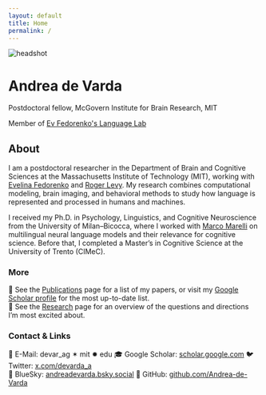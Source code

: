 ```yaml
---
layout: default
title: Home
permalink: /
---
```


<div class="hero">
  <img src="{{ '/assets/img/profile.jpg' | relative_url }}" alt="headshot" class="avatar">
  <div>
    <h1 class="name">Andrea de Varda</h1>
    <p class="tagline">Postdoctoral fellow, McGovern Institute for Brain Research, MIT</p>
    <p class="tagline">Member of <a href="https://evlab.mit.edu/" target="_blank" rel="noopener">Ev Fedorenko's Language Lab</a></p>
  </div>
</div>

<section>
  <h2>About</h2>
  <p>
    I am a postdoctoral researcher in the Department of Brain and Cognitive Sciences at the 
    Massachusetts Institute of Technology (MIT), working with <a href="https://evlab.mit.edu/" target="_blank" rel="noopener">Evelina Fedorenko</a>  and <a href="http://cpl.mit.edu/index.html" target="_blank" rel="noopener">Roger Levy</a>. 
    My research combines computational modeling, brain imaging, and behavioral methods to study 
    how language is represented and processed in humans and machines.
  </p>
  <p>
    I received my Ph.D. in Psychology, Linguistics, and Cognitive Neuroscience from the University of Milan–Bicocca, 
    where I worked with <a href="https://www.marcomarelli.net/" target="_blank" rel="noopener">Marco Marelli</a> on multilingual neural language models and their relevance for cognitive science. Before that, I completed a Master’s in Cognitive Science at the University of Trento (CIMeC).
  </p>
</section>

<section>
  <h3>More</h2>
  <p>
    🔗 See the <a href="{{ '/publications/' | relative_url }}">Publications</a> page for a list of my papers, 
    or visit my <a href="https://scholar.google.com/citations?user=Iwm9mC0AAAAJ&hl=en" target="_blank" rel="noopener">Google Scholar profile</a> for the most up-to-date list.<br>
    🔗 See the <a href="{{ '/research/' | relative_url }}">Research</a> page for an overview of the questions and directions I’m most excited about.
  </p>
</section>

<section>
  <h3>Contact & Links</h2>
  <p>
    📧 E-Mail: <span class="mono">devar_ag ✶ mit ✹ edu</span>
    🎓 Google Scholar: <a href="https://scholar.google.com/citations?user=Iwm9mC0AAAAJ&hl=en" target="_blank" rel="noopener">scholar.google.com</a>
    🐦 Twitter: <a href="https://x.com/devarda_a" rel="me">x.com/devarda_a</a><br>
    🦋 BlueSky: <a href="https://bsky.app/profile/andreadevarda.bsky.social" rel="me">andreadevarda.bsky.social</a>
    👾 GitHub: <a href="https://github.com/Andrea-de-Varda" rel="me">github.com/Andrea-de-Varda</a><br>
  </p>
</section>
